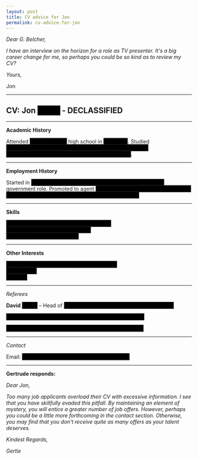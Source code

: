 ```yaml
---
layout: post
title: CV advice for Jon
permalink: cv-advice-for-jon
---
```


<style>
.redacted {
    color: black;
    background-color: black;
    white-space:nowrap;
    -moz-transform: rotate(.8deg) skewx(-12deg);
    -moz-box-shadow:3px 0 2px #444;
    border:1px dotted #555;
    background: -moz-linear-gradient(180deg, #000, #222);
}
.redacted::selection {
    color:black;
    background:black;
}
</style>

*Dear  G. Belcher,*

*I have an interview on the horizon for a role as TV presenter. It's a big career change for me, so perhaps you could be so kind as to review my CV?*

*Yours,*

Jon 

***

CV: Jon <span class="redacted">Smith</span> - DECLASSIFIED
-----------------------

***

**Academic History**

Attended <span class="redacted">the Stuyvesant</span> high school in <span class="redacted">New York</span>. Studied <span class="redacted">in a number of different locations, including Egypt, Algeria</span><br><span class="redacted"> and Morocco, where I developed fluency in Arabic.</span>. 

***

**Employment History**

Started in <span class="redacted">an initial government agency role straight after school.</span> government role.  Promoted to agent <span class="redacted">in the Central Intelligence Agency after</span><br><span class="redacted"> demonstrating aptitude in both combat and linguistics.</span>

***

**Skills**

<span class="redacted">Accounting while under enemy mortar fire.</span><br>
<span class="redacted">Linguistics - fluent in 17 languages</span><br>
<span class="redacted">I look damn good in a tuxedo.</span>


***

**Other Interests**

<span class="redacted">Gambling, particularly in high stakes casinos.</span><br>
<span class="redacted">Womanizing</span><br>
<span class="redacted">Drinking</span><br>

***

*Referees*

**David** <span class="redacted">Jones</span> – Head of <span class="redacted">linguistics at the Central Intelligence Agency. </span> 

<span class="redacted">Jamie Dreyfus - Team leader in the North African Office.</span><br> 

<span class="redacted">Louis Smithers - Weapons specialist for the 3.4 division.</span>

***

*Contact*

Email: <span class="redacted">ThinkCarefullyBeforeEmailingMeAtMail.com</span>

***

**Gertrude responds:**

*Dear Jon,*

*Too many job applicants overload their CV with excessive information.  I see that you have skillfully evaded this pitfall. By maintaining an element of mystery, you will entice a greater number of job offers.  However, perhaps you could be a little more forthcoming in the contact section.  Otherwise, you may find that you don't receive quite as many offers as your talent deserves.*

*Kindest Regards,*

*Gertie* 